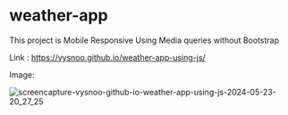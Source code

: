 # weather-app

This project is Mobile Responsive Using Media queries without Bootstrap

Link : https://vysnoo.github.io/weather-app-using-js/

Image:

![screencapture-vysnoo-github-io-weather-app-using-js-2024-05-23-20_27_25](https://github.com/vysnoo/weather-app-using-js/assets/115607761/31cb9663-88e1-45e0-9591-4c14c9c59e15)

